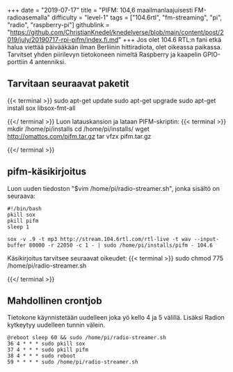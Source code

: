 +++
date = "2019-07-17"
title = "PIFM: 104,6 maailmanlaajuisesti FM-radioasemalla"
difficulty = "level-1"
tags = ["104.6rtl", "fm-streaming", "pi", "radio", "raspberry-pi"]
githublink = "https://github.com/ChristianKnedel/knedelverse/blob/main/content/post/2019/july/20190717-rpi-pifm/index.fi.md"
+++
Jos olet 104.6 RTL:n fani etkä halua viettää päivääkään ilman Berliinin hittiradiota, olet oikeassa paikassa. Tarvitset yhden piirilevyn tietokoneen nimeltä Raspberry ja kaapelin GPIO-porttiin 4 antenniksi.
## Tarvitaan seuraavat paketit

{{< terminal >}}
sudo apt-get update
sudo apt-get upgrade
sudo apt-get install sox libsox-fmt-all

{{</ terminal >}}
Luon latauskansion ja lataan PIFM-skriptin:
{{< terminal >}}
mkdir /home/pi/installs
cd /home/pi/installs/
wget http://omattos.com/pifm.tar.gz
tar vfzx pifm.tar.gz

{{</ terminal >}}

## pifm-käsikirjoitus
Luon uuden tiedoston "$vim /home/pi/radio-streamer.sh", jonka sisältö on seuraava:
```
#!/bin/bash 
pkill sox 
pkill pifm 
sleep 1 

sox -v .9 -t mp3 http://stream.104.6rtl.com/rtl-live -t wav --input-buffer 80000 -r 22050 -c 1 - | sudo /home/pi/installs/pifm - 104.6

```
Käsikirjoitus tarvitsee seuraavat oikeudet:
{{< terminal >}}
sudo chmod 775 /home/pi/radio-streamer.sh

{{</ terminal >}}

## Mahdollinen crontjob
Tietokone käynnistetään uudelleen joka yö kello 4 ja 5 välillä. Lisäksi Radion kytkeytyy uudelleen tunnin välein.
```
@reboot sleep 60 && sudo /home/pi/radio-streamer.sh 
36 4 * * * sudo pkill sox 
37 4 * * * sudo pkill pifm 
38 4 * * * sudo reboot 
59 * * * * sudo /home/pi/radio-streamer.sh

```